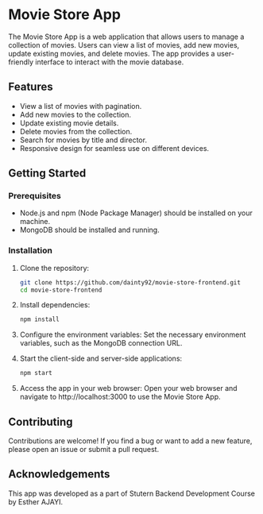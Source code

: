 # Movie Store App

The Movie Store App is a web application that allows users to manage a collection of movies. Users can view a list of movies, add new movies, update existing movies, and delete movies. The app provides a user-friendly interface to interact with the movie database.

## Features

- View a list of movies with pagination.
- Add new movies to the collection.
- Update existing movie details.
- Delete movies from the collection.
- Search for movies by title and director.
- Responsive design for seamless use on different devices.

## Getting Started

### Prerequisites

- Node.js and npm (Node Package Manager) should be installed on your machine.
- MongoDB should be installed and running.

### Installation

1. Clone the repository:

   ```bash
   git clone https://github.com/dainty92/movie-store-frontend.git
   cd movie-store-frontend
   ```

2. Install dependencies:
    ```bash
    npm install
    ```

3. Configure the environment variables:
Set the necessary environment variables, such as the MongoDB connection URL.

4. Start the client-side and server-side applications:
    ```bash
    npm start
    ```

5. Access the app in your web browser:
Open your web browser and navigate to http://localhost:3000 to use the Movie Store App.

## Contributing

Contributions are welcome! If you find a bug or want to add a new feature, please open an issue or submit a pull request.

## Acknowledgements

This app was developed as a part of Stutern Backend Development Course by Esther AJAYI.